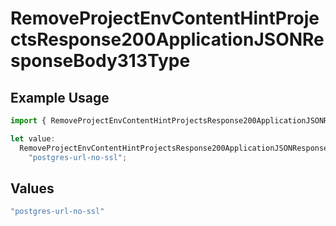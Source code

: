 # RemoveProjectEnvContentHintProjectsResponse200ApplicationJSONResponseBody313Type

## Example Usage

```typescript
import { RemoveProjectEnvContentHintProjectsResponse200ApplicationJSONResponseBody313Type } from "@vercel/sdk/models/removeprojectenvop.js";

let value:
  RemoveProjectEnvContentHintProjectsResponse200ApplicationJSONResponseBody313Type =
    "postgres-url-no-ssl";
```

## Values

```typescript
"postgres-url-no-ssl"
```